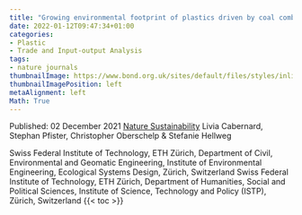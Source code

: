 ```yaml
---
title: "Growing environmental footprint of plastics driven by coal combustion"
date: 2022-01-12T09:47:34+01:00
categories:
- Plastic
- Trade and Input-output Analysis
tags:
- nature journals
thumbnailImage: https://www.bond.org.uk/sites/default/files/styles/inline_wide/public/sponsors-images/nature_sustainability_logo_2_0.png?itok=ThHEod1_
thumbnailImagePosition: left
metaAlignment: left
Math: True
---
```

Published: 02 December 2021
[Nature Sustainability](https://www.nature.com/articles/s41893-021-00807-2#Sec9)
Livia Cabernard, Stephan Pfister, Christopher Oberschelp & Stefanie Hellweg
<!--more-->
Swiss Federal Institute of Technology, ETH Zürich, Department of Civil, Environmental and Geomatic Engineering, Institute of Environmental Engineering, Ecological Systems Design, Zürich, Switzerland
Swiss Federal Institute of Technology, ETH Zürich, Department of Humanities, Social and Political Sciences, Institute of Science, Technology and Policy (ISTP), Zürich, Switzerland
{{< toc >}}

